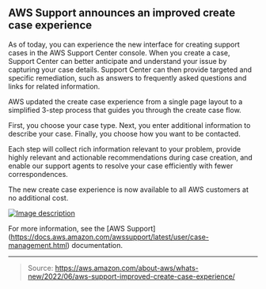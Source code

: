## AWS Support announces an improved create case experience

As of today, you can experience the new interface for creating support cases in the AWS Support Center console. When you create a case, Support Center can better anticipate and understand your issue by capturing your case details. Support Center can then provide targeted and specific remediation, such as answers to frequently asked questions and links for related information.

AWS updated the create case experience from a single page layout to a simplified 3-step process that guides you through the create case flow.

First, you choose your case type. Next, you enter additional information to describe your case. Finally, you choose how you want to be contacted.

Each step will collect rich information relevant to your problem, provide highly relevant and actionable recommendations during case creation, and enable our support agents to resolve your case efficiently with fewer correspondences.

The new create case experience is now available to all AWS customers at no additional cost. 

[![Image description](https://dev-to-uploads.s3.amazonaws.com/uploads/articles/5m15zsqp4eb1szj9b681.png)](https://k21technologies.samcart.com/referral/gBBzLUFj/wZNqvQpM5mBn2g53)

For more information, see the [AWS Support]
(https://docs.aws.amazon.com/awssupport/latest/user/case-management.html) documentation.

---

> Source: https://aws.amazon.com/about-aws/whats-new/2022/06/aws-support-improved-create-case-experience/
